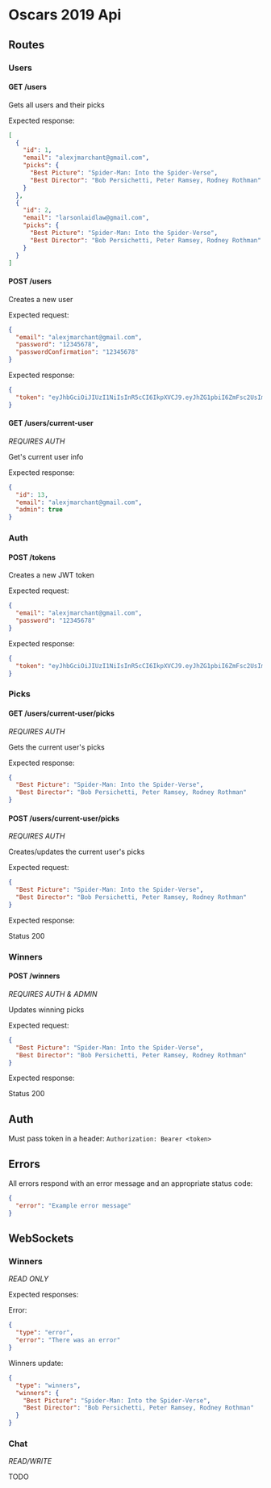 # Oscars 2019 Api

## Routes

### Users

#### GET /users

Gets all users and their picks

Expected response:

```json
[
  {
    "id": 1,
    "email": "alexjmarchant@gmail.com",
    "picks": {
      "Best Picture": "Spider-Man: Into the Spider-Verse",
      "Best Director": "Bob Persichetti, Peter Ramsey, Rodney Rothman"
    }
  },
  {
    "id": 2,
    "email": "larsonlaidlaw@gmail.com",
    "picks": {
      "Best Picture": "Spider-Man: Into the Spider-Verse",
      "Best Director": "Bob Persichetti, Peter Ramsey, Rodney Rothman"
    }
  }
]
```

#### POST /users

Creates a new user

Expected request:

```json
{
  "email": "alexjmarchant@gmail.com",
  "password": "12345678",
  "passwordConfirmation": "12345678"
}
```

Expected response:

```json
{
  "token": "eyJhbGciOiJIUzI1NiIsInR5cCI6IkpXVCJ9.eyJhZG1pbiI6ZmFsc2UsImVtYWlsIjoiYWxleGptYXJjaGFudEBnbWFpbC5jb20ifQ.lTKwBXQ09u7JEscdJLDMidHLYLOBvKym8Or7UWsJGXo"
}
```

#### GET /users/current-user

*REQUIRES AUTH*

Get's current user info

Expected response:

```json
{
  "id": 13,
  "email": "alexjmarchant@gmail.com",
  "admin": true
}
```

### Auth

#### POST /tokens

Creates a new JWT token

Expected request:

```json
{
  "email": "alexjmarchant@gmail.com",
  "password": "12345678"
}
```

Expected response:

```json
{
  "token": "eyJhbGciOiJIUzI1NiIsInR5cCI6IkpXVCJ9.eyJhZG1pbiI6ZmFsc2UsImVtYWlsIjoiYWxleGptYXJjaGFudEBnbWFpbC5jb20ifQ.lTKwBXQ09u7JEscdJLDMidHLYLOBvKym8Or7UWsJGXo"
}
```

### Picks

#### GET /users/current-user/picks

*REQUIRES AUTH*

Gets the current user's picks

Expected response:

```json
{
  "Best Picture": "Spider-Man: Into the Spider-Verse",
  "Best Director": "Bob Persichetti, Peter Ramsey, Rodney Rothman"
}
```

#### POST /users/current-user/picks

*REQUIRES AUTH*

Creates/updates the current user's picks

Expected request:

```json
{
  "Best Picture": "Spider-Man: Into the Spider-Verse",
  "Best Director": "Bob Persichetti, Peter Ramsey, Rodney Rothman"
}
```

Expected response:

Status 200

### Winners

#### POST /winners

*REQUIRES AUTH & ADMIN*

Updates winning picks

Expected request:

```json
{
  "Best Picture": "Spider-Man: Into the Spider-Verse",
  "Best Director": "Bob Persichetti, Peter Ramsey, Rodney Rothman"
}
```

Expected response:

Status 200

## Auth

Must pass token in a header: `Authorization: Bearer <token>`

## Errors

All errors respond with an error message and an appropriate status code:

```json
{
  "error": "Example error message"
}
```

## WebSockets

### Winners

*READ ONLY*

Expected responses:

Error:

```json
{
  "type": "error",
  "error": "There was an error"
}
```

Winners update:

```json
{
  "type": "winners",
  "winners": {
    "Best Picture": "Spider-Man: Into the Spider-Verse",
    "Best Director": "Bob Persichetti, Peter Ramsey, Rodney Rothman"
  }
}
```

### Chat

*READ/WRITE*

TODO
